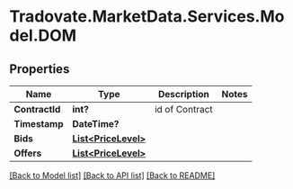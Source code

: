 # Tradovate.MarketData.Services.Model.DOM
## Properties

Name | Type | Description | Notes
------------ | ------------- | ------------- | -------------
**ContractId** | **int?** | id of Contract | 
**Timestamp** | **DateTime?** |  | 
**Bids** | [**List&lt;PriceLevel&gt;**](PriceLevel.md) |  | 
**Offers** | [**List&lt;PriceLevel&gt;**](PriceLevel.md) |  | 

[[Back to Model list]](../README.md#documentation-for-models) [[Back to API list]](../README.md#documentation-for-api-endpoints) [[Back to README]](../README.md)


